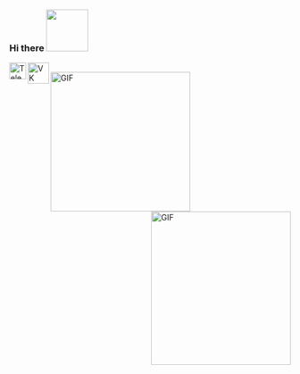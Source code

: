 ### Hi there <img src="https://media.giphy.com/media/J60klcdfVdpryi1u78/giphy.gif"  width="75px">
<a href="https://t.me/haxahx">
  <img align="left" alt="Telegram" width="30px"src="https://media.giphy.com/media/ZcdZ7ldgeIhfesqA6E/giphy.gif"/>
</a>
<a href="https://t.me/haxahx">
  <img align="left" alt="VK" width="38px"src="https://media.giphy.com/media/29pcvEmID8PNB2W3u5/giphy.gif"/>
</a>
<br />
<img align="left" alt="GIF" src="https://media.giphy.com/media/Wrh9kE5Sg4N8YS8Vol/giphy.gif" width="250" height="250" />
<img align="right" alt="GIF" src="https://media.giphy.com/media/hpF9R9M1PHN5e5liSx/giphy.gif" width="250" height="275" />
